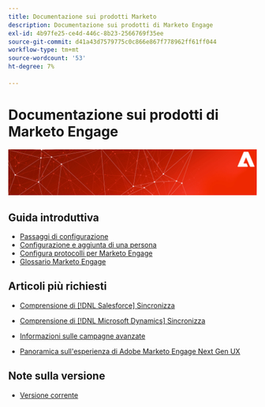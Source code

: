 ```yaml
---
title: Documentazione sui prodotti Marketo
description: Documentazione sui prodotti di Marketo Engage
exl-id: 4b97fe25-ce4d-446c-8b23-2566769f35ee
source-git-commit: d41a43d7579775c0c866e867f778962ff61ff044
workflow-type: tm+mt
source-wordcount: '53'
ht-degree: 7%

---
```


# Documentazione sui prodotti di Marketo Engage

![](assets/marketo-docs-banner.jpg)

## Guida introduttiva

* [Passaggi di configurazione](/help/marketo/getting-started/initial-setup/setup-steps.md)
* [Configurazione e aggiunta di una persona](/help/marketo/getting-started/quick-wins/get-set-up-and-add-a-person.md)
* [Configura protocolli per Marketo Engage](/help/marketo/getting-started/initial-setup/configure-protocols-for-marketo.md)
* [Glossario Marketo Engage](/help/marketo/getting-started/things-to-know/marketo-engage-glossary.md)

## Articoli più richiesti

* [Comprensione di [!DNL Salesforce] Sincronizza](/help/marketo/product-docs/crm-sync/salesforce-sync/understanding-the-salesforce-sync.md)

* [Comprensione di [!DNL Microsoft Dynamics] Sincronizza](/help/marketo/product-docs/crm-sync/microsoft-dynamics-sync/understanding-the-microsoft-dynamics-sync.md)

* [Informazioni sulle campagne avanzate](/help/marketo/product-docs/core-marketo-concepts/smart-campaigns/understanding-smart-campaigns.md)

* [Panoramica sull&#39;esperienza di Adobe Marketo Engage Next Gen UX](/help/marketo/product-docs/marketo-engage-modern-ux/overview.md)

## Note sulla versione

* [Versione corrente](/help/marketo/release-notes/current.md)
